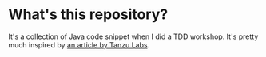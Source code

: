 # What's this repository?

It's a collection of Java code snippet when I did a TDD workshop. It's pretty much inspired by [an article by Tanzu Labs](https://tanzu.vmware.com/content/pivotal-engineering-journal/the-test-double-rule-of-thumb-2).
